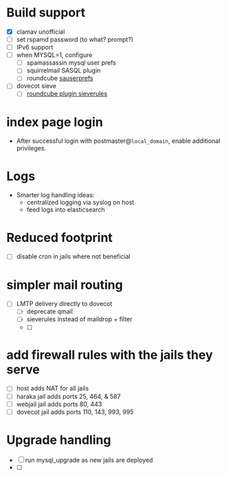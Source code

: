 # Build support

- [x] clamav unofficial
- [ ] set rspamd password (to what? prompt?)
- [ ] IPv6 support
- [ ] when MYSQL=1, configure
    - [ ] spamassassin mysql user prefs
    - [ ] squirrelmail SASQL plugin
    - [ ] roundcube [sauserprefs](https://plugins.roundcube.net/packages/johndoh/sauserprefs)
- [ ] dovecot sieve
    - [ ] [roundcube plugin sieverules](https://plugins.roundcube.net/packages/johndoh/sieverules)

# index page login

* After successful login with postmaster@`local_domain`, enable additional privileges.

# Logs

* Smarter log handling ideas:
    * centralized logging via syslog on host
    * feed logs into elasticsearch

# Reduced footprint

- [ ] disable cron in jails where not beneficial


# simpler mail routing

- [ ] LMTP delivery directly to dovecot
    - [ ] deprecate qmail
    - [ ] sieverules instead of maildrop + filter
    - [ ] 

# add firewall rules with the jails they serve

- [ ] host adds NAT for all jails
- [ ] haraka jail adds ports 25, 464, & 587
- [ ] webjail jail adds ports 80, 443
- [ ] dovecot jail adds ports 110, 143, 993, 995

# Upgrade handling
 
- [ ] run mysql_upgrade as new jails are deployed
- [ ] 
